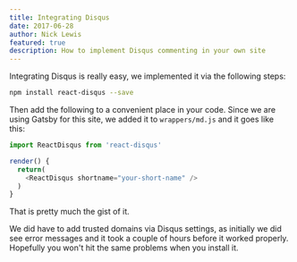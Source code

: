 ```yaml
---
title: Integrating Disqus
date: 2017-06-28
author: Nick Lewis
featured: true
description: How to implement Disqus commenting in your own site
---
```


Integrating Disqus is really easy, we implemented it via the following steps:

``` bash
npm install react-disqus --save
```

Then add the following to a convenient place in your code. Since we are using Gatsby for this site, we added it to ```wrappers/md.js``` and it goes like this:

``` js
import ReactDisqus from 'react-disqus'

render() {
  return(
    <ReactDisqus shortname="your-short-name" />
  )
}
```

That is pretty much the gist of it.

We did have to add trusted domains via Disqus settings, as initially we did see error messages and it took a couple of hours before it worked properly. Hopefully you won't hit the same problems when you install it.